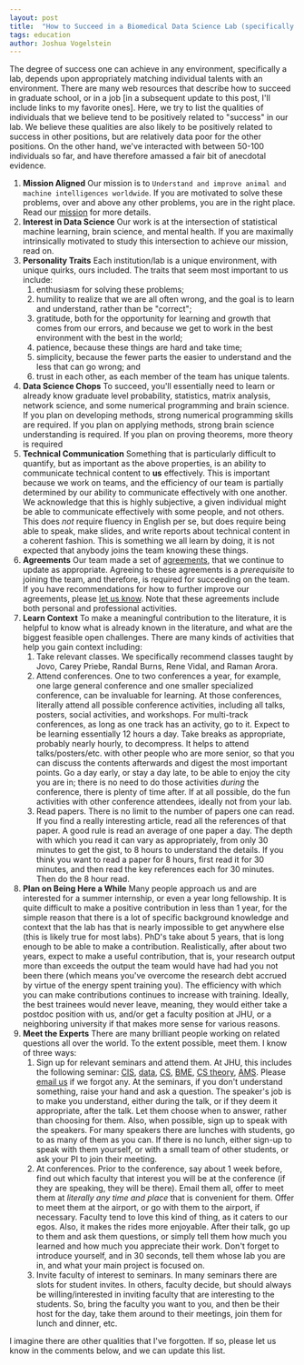```yaml
---
layout: post
title:  "How to Succeed in a Biomedical Data Science Lab (specifically ours)"
tags: education
author: Joshua Vogelstein
---
```


The degree of success one can achieve in any environment, specifically a lab, depends upon appropriately matching individual talents with an environment.  There are many web resources that describe how to succeed in graduate school, or in a job [in a subsequent update to this post, I'll include links to my favorite ones].  Here, we try to list the qualities of individuals that we believe tend to be positively related to "success" in our lab.  We believe these qualities are also likely to be positively related to success in other positions, but are relatively data poor for the other positions.  On the other hand, we've interacted with between 50-100 individuals so far, and have therefore amassed a fair bit of anecdotal evidence.   


1. **Mission Aligned** Our mission is to `Understand and improve animal and machine intelligences worldwide`.  If you are motivated to solve these problems, over and above any other problems, you are in the right place.  Read our [mission](https://neurodata.io/about/) for more details.
2. **Interest in Data Science**   Our work is at the intersection of statistical machine learning, brain science, and mental health.  If you are maximally intrinsically motivated to study this intersection to achieve our mission, read on. 
3. **Personality Traits** Each institution/lab is a unique environment, with unique quirks, ours included.  The traits that seem most important to us include:
   1. enthusiasm for solving these problems;
   2. humility to realize that we are all often wrong, and the goal is to learn and understand, rather than be "correct"; 
   3.  gratitude, both for the opportunity for learning and growth that comes from our errors, and because we get to work in the best environment with the best in the world;
   4.  patience, because these things are hard and take time;
   5.  simplicity, because the fewer parts the easier to understand and the less that can go wrong; and
   6.  trust in each other, as each member of the team has unique talents.
4. **Data Science Chops** To succeed, you'll essentially need to learn or already know graduate level probability, statistics, matrix analysis,  network science, and some numerical programming and brain science. If you plan on developing methods, strong numerical programming skills are required.  If you plan on applying methods, strong brain science understanding is required.  If you plan on proving theorems, more theory is required  
5. **Technical Communication**  Something that is particularly difficult to quantify, but as important as the above properties,  is an ability to communicate technical content to **us** effectively.  This is important because we work on teams, and the efficiency of our team is partially determined by our ability to communicate effectively with one another.  We acknowledge that this is highly subjective, a given individual might be able to communicate effectively with some people, and not others. This does *not* require fluency in English per se, but does require being able to speak, make slides, and write reports about technical content in a coherent fashion.  This is something we all learn by doing, it is not expected that anybody joins the team knowing these things. 
6. **Agreements** Our team made a set of [agreements](https://neurodata.io/about/agreements/), that we continue to update as appropriate. Agreeing to these agreements is a *prerequisite* to joining the team, and therefore, is required for succeeding on the team.  If you have recommendations for how to further improve our agreements, please [let us know](mailto:join@neurodata.io). Note that these agreements include both personal and professional activities.
7. **Learn Context** To make a meaningful contribution to the literature, it is helpful to know what is already known in the literature, and what are the biggest feasible open challenges.  There are many kinds of activities that help you gain context including: 
   1. Take relevant classes.  We specifically recommend classes taught by Jovo, Carey Priebe, Randal Burns, Rene Vidal, and Raman Arora.  
   2. Attend conferences.  One to two conferences a year, for example, one large general conference and one smaller specialized conference, can be invaluable for learning.  At those conferences, literally attend all possible conference activities, including all talks, posters, social activities, and workshops.  For multi-track conferences, as long as one track has an activity, go to it.  Expect to be learning essentially 12 hours a day. Take breaks as appropriate, probably nearly hourly, to decompress.  It helps to attend talks/posters/etc. with other people who are more senior, so that you can discuss the contents afterwards and digest the most important points.  Go a day early, or stay a day late, to be able to enjoy the city you are in; there is no need to do those activities *during* the conference, there is plenty of time after.  If at all possible, do the fun activities with other conference attendees, ideally not from your lab. 
   3. Read papers.  There is no limit to the number of papers one can read.  If you find a really interesting article, read all the references of that paper.  A good rule is read an average of one paper a day.  The depth with which you read it can vary as appropriately, from only 30 minutes to get the gist, to 8 hours to understand the details.  If you think you want to read a paper for 8 hours, first read it for 30 minutes, and then read the key references each for 30 minutes.  Then do the 8 hour read.  
8. **Plan on Being Here a While** Many people approach us and are interested for a summer internship, or even a year long fellowship.  It is quite difficult to make a positive contribution in less than 1 year, for the simple reason that there is a lot of specific background knowledge and context that the lab has that is nearly impossible to get anywhere else (this is likely true for most labs).  PhD's take about 5 years, that is long enough to be able to make a contribution.  Realistically, after about two years, expect to make a useful contribution, that is, your research output more than exceeds the output the team would have had had you not been there (which means you've overcome the research debt accrued by virtue of the energy spent training you).  The efficiency with which you can make contributions continues to increase with training.  Ideally, the best trainees would never leave, meaning, they would either take a postdoc position with us, and/or get a faculty position at JHU, or a neighboring university if that makes more sense for various reasons. 
9. **Meet the Experts** There are many brilliant people working on related questions all over the world.  To the extent possible, meet them.  I know of three ways:
   1.  Sign up for relevant seminars and attend them.  At JHU, this includes the following seminar: [CIS](http://www.cis.jhu.edu/seminars/), [data](http://www.math.jhu.edu/~data/), [CS](https://www.cs.jhu.edu/seminars/2019/fall), [BME](https://www.bme.jhu.edu/news-events/bme-events/), [CS theory](https://www.cs.jhu.edu/~mdinitz/theory/seminar/), [AMS](https://engineering.jhu.edu/ams/news-and-events/calendar/action~agenda/page_offset~2/request_format~json/).  Please [email us](mailto:support@neurodata.io) if we forgot any.  At the seminars, if you don't understand something, raise your hand and ask a question.  The speaker's job is to make you understand, either during the talk, or if they deem it appropriate, after the talk.  Let them choose when to answer, rather than choosing for them.  Also, when possible, sign up to speak with the speakers.  For many speakers there are lunches with students, go to as many of them as you can.  If there is no lunch, either sign-up to speak with them yourself, or with a small team of other students, or ask your PI to join their meeting.  
   2.  At conferences.  Prior to the conference, say about 1 week before, find out which faculty that interest you will be at the conference (if they are speaking, they will be there). Email them all, offer to meet them at *literally any time and place* that is convenient for them.  Offer to meet them at the airport, or go with them to the airport, if necessary.  Faculty tend to love this kind of thing, as it caters to our egos.  Also, it makes the rides more enjoyable. After their talk, go up to them and ask them questions, or simply tell them how much you learned and how much you appreciate their work. Don't forget to introduce yourself, and in 30 seconds, tell them whose lab you are in, and what your main project is focused on.  
   3.  Invite faculty of interest to seminars.  In many seminars there are slots for student invites.  In others, faculty decide, but should always be willing/interested in inviting faculty that are interesting to the students.  So, bring the faculty you want to you, and then be their host for the day, take them around to their meetings, join them for lunch and dinner, etc. 




I imagine there are other qualities that I've forgotten.  If so, please let us know in the comments below, and we can update this list.
